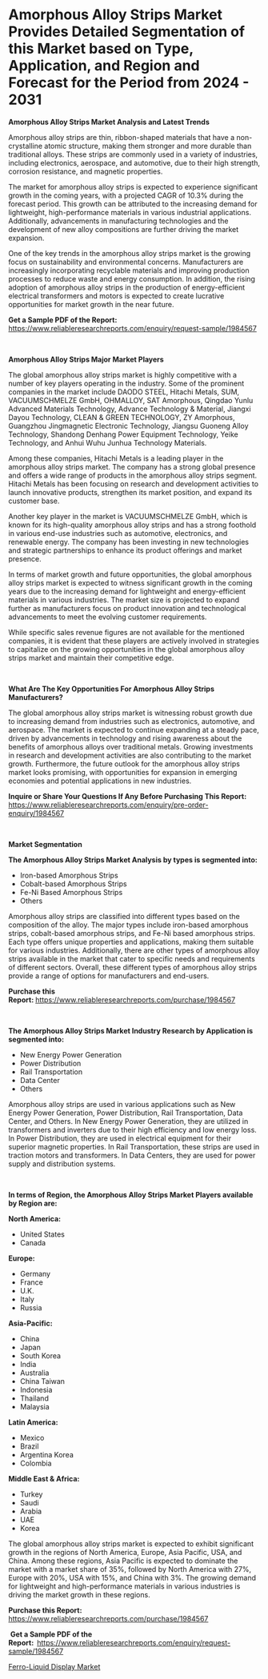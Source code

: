 <p><h1>Amorphous Alloy Strips Market Provides Detailed Segmentation of this Market based on Type, Application, and Region and Forecast for the Period from 2024 - 2031</h1></p><p><strong>Amorphous Alloy Strips Market Analysis and Latest Trends</strong></p>
<p><p>Amorphous alloy strips are thin, ribbon-shaped materials that have a non-crystalline atomic structure, making them stronger and more durable than traditional alloys. These strips are commonly used in a variety of industries, including electronics, aerospace, and automotive, due to their high strength, corrosion resistance, and magnetic properties.</p><p>The market for amorphous alloy strips is expected to experience significant growth in the coming years, with a projected CAGR of 10.3% during the forecast period. This growth can be attributed to the increasing demand for lightweight, high-performance materials in various industrial applications. Additionally, advancements in manufacturing technologies and the development of new alloy compositions are further driving the market expansion.</p><p>One of the key trends in the amorphous alloy strips market is the growing focus on sustainability and environmental concerns. Manufacturers are increasingly incorporating recyclable materials and improving production processes to reduce waste and energy consumption. In addition, the rising adoption of amorphous alloy strips in the production of energy-efficient electrical transformers and motors is expected to create lucrative opportunities for market growth in the near future.</p></p>
<p><strong>Get a Sample PDF of the Report:&nbsp;</strong> <a href="https://www.reliableresearchreports.com/enquiry/request-sample/1984567">https://www.reliableresearchreports.com/enquiry/request-sample/1984567</a></p>
<p>&nbsp;</p>
<p><strong>Amorphous Alloy Strips Major Market Players</strong></p>
<p><p>The global amorphous alloy strips market is highly competitive with a number of key players operating in the industry. Some of the prominent companies in the market include DAODO STEEL, Hitachi Metals, SUM, VACUUMSCHMELZE GmbH, OHMALLOY, SAT Amorphous, Qingdao Yunlu Advanced Materials Technology, Advance Technology & Material, Jiangxi Dayou Technology, CLEAN & GREEN TECHNOLOGY, ZY Amorphous, Guangzhou Jingmagnetic Electronic Technology, Jiangsu Guoneng Alloy Technology, Shandong Denhang Power Equipment Technology, Yeike Technology, and Anhui Wuhu Junhua Technology Materials.</p><p>Among these companies, Hitachi Metals is a leading player in the amorphous alloy strips market. The company has a strong global presence and offers a wide range of products in the amorphous alloy strips segment. Hitachi Metals has been focusing on research and development activities to launch innovative products, strengthen its market position, and expand its customer base.</p><p>Another key player in the market is VACUUMSCHMELZE GmbH, which is known for its high-quality amorphous alloy strips and has a strong foothold in various end-use industries such as automotive, electronics, and renewable energy. The company has been investing in new technologies and strategic partnerships to enhance its product offerings and market presence.</p><p>In terms of market growth and future opportunities, the global amorphous alloy strips market is expected to witness significant growth in the coming years due to the increasing demand for lightweight and energy-efficient materials in various industries. The market size is projected to expand further as manufacturers focus on product innovation and technological advancements to meet the evolving customer requirements.</p><p>While specific sales revenue figures are not available for the mentioned companies, it is evident that these players are actively involved in strategies to capitalize on the growing opportunities in the global amorphous alloy strips market and maintain their competitive edge.</p></p>
<p>&nbsp;</p>
<p><strong>What Are The Key Opportunities For Amorphous Alloy Strips Manufacturers?</strong></p>
<p><p>The global amorphous alloy strips market is witnessing robust growth due to increasing demand from industries such as electronics, automotive, and aerospace. The market is expected to continue expanding at a steady pace, driven by advancements in technology and rising awareness about the benefits of amorphous alloys over traditional metals. Growing investments in research and development activities are also contributing to the market growth. Furthermore, the future outlook for the amorphous alloy strips market looks promising, with opportunities for expansion in emerging economies and potential applications in new industries.</p></p>
<p><strong>Inquire or Share Your Questions If Any Before Purchasing This Report:</strong> <a href="https://www.reliableresearchreports.com/enquiry/pre-order-enquiry/1984567">https://www.reliableresearchreports.com/enquiry/pre-order-enquiry/1984567</a></p>
<p>&nbsp;</p>
<p><strong>Market Segmentation</strong></p>
<p><strong>The Amorphous Alloy Strips Market Analysis by types is segmented into:</strong></p>
<p><ul><li>Iron-based Amorphous Strips</li><li>Cobalt-based Amorphous Strips</li><li>Fe-Ni Based Amorphous Strips</li><li>Others</li></ul></p>
<p><p>Amorphous alloy strips are classified into different types based on the composition of the alloy. The major types include iron-based amorphous strips, cobalt-based amorphous strips, and Fe-Ni based amorphous strips. Each type offers unique properties and applications, making them suitable for various industries. Additionally, there are other types of amorphous alloy strips available in the market that cater to specific needs and requirements of different sectors. Overall, these different types of amorphous alloy strips provide a range of options for manufacturers and end-users.</p></p>
<p><strong>Purchase this Report:&nbsp;</strong><a href="https://www.reliableresearchreports.com/purchase/1984567">https://www.reliableresearchreports.com/purchase/1984567</a></p>
<p>&nbsp;</p>
<p><strong>The Amorphous Alloy Strips Market Industry Research by Application is segmented into:</strong></p>
<p><ul><li>New Energy Power Generation</li><li>Power Distribution</li><li>Rail Transportation</li><li>Data Center</li><li>Others</li></ul></p>
<p><p>Amorphous alloy strips are used in various applications such as New Energy Power Generation, Power Distribution, Rail Transportation, Data Center, and Others. In New Energy Power Generation, they are utilized in transformers and inverters due to their high efficiency and low energy loss. In Power Distribution, they are used in electrical equipment for their superior magnetic properties. In Rail Transportation, these strips are used in traction motors and transformers. In Data Centers, they are used for power supply and distribution systems.</p></p>
<p>&nbsp;</p>
<p><strong>In terms of Region, the Amorphous Alloy Strips Market Players available by Region are:</strong></p>
<p>
    <p> <strong> North America: </strong>
        <ul>
            <li>United States</li>
            <li>Canada</li>
        </ul>
        </p> 
    <p> <strong> Europe: </strong>
        <ul>
            <li>Germany</li>
            <li>France</li>
            <li>U.K.</li>
            <li>Italy</li>
            <li>Russia</li>
        </ul>
        </p> 
    <p> <strong> Asia-Pacific: </strong>
        <ul>
            <li>China</li>
            <li>Japan</li>
            <li>South Korea</li>
            <li>India</li>
            <li>Australia</li>
            <li>China Taiwan</li>
            <li>Indonesia</li>
            <li>Thailand</li>
            <li>Malaysia</li>
        </ul>
        </p> 
    <p> <strong> Latin America: </strong>
        <ul>
            <li>Mexico</li>
            <li>Brazil</li>
            <li>Argentina Korea</li>
            <li>Colombia</li>
        </ul>
        </p> 
    <p> <strong> Middle East & Africa: </strong>
        <ul>
            <li>Turkey</li>
            <li>Saudi</li>
            <li>Arabia</li>
            <li>UAE</li>
            <li>Korea</li>
        </ul>
    </p>
    </p>
<p><p>The global amorphous alloy strips market is expected to exhibit significant growth in the regions of North America, Europe, Asia Pacific, USA, and China. Among these regions, Asia Pacific is expected to dominate the market with a market share of 35%, followed by North America with 27%, Europe with 20%, USA with 15%, and China with 3%. The growing demand for lightweight and high-performance materials in various industries is driving the market growth in these regions.</p></p>
<p><strong>Purchase this Report: </strong><a href="https://www.reliableresearchreports.com/purchase/1984567">https://www.reliableresearchreports.com/purchase/1984567</a></p>
<p>&nbsp;<strong>Get a Sample PDF of the Report:&nbsp;&nbsp;</strong><a href="https://www.reliableresearchreports.com/enquiry/request-sample/1984567">https://www.reliableresearchreports.com/enquiry/request-sample/1984567</a></p>
<p><strong></strong></p>
<p><p><a href="https://chivalrous-flock-a86.notion.site/Decoding-the-Ferro-Liquid-Display-Market-A-Deep-Dive-into-the-Latest-Market-Trends-Market-Segmenta-ccdf50004de045778bfbac8183a29771">Ferro-Liquid Display Market</a></p></p>